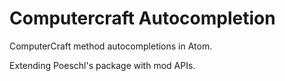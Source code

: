 Computercraft Autocompletion
===================

ComputerCraft method autocompletions in Atom.

Extending Poeschl's package with mod APIs.
